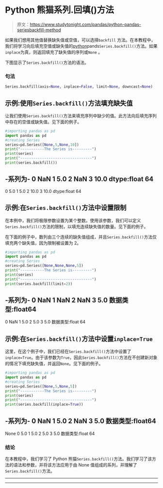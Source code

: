 # Python 熊猫系列.回填()方法

> 原文：<https://www.studytonight.com/pandas/python-pandas-seriesbackfill-method>

如果我们想用其他值替换缺失值或空值，可以选择`backfill` 方法。在本教程中，我们将学习向后填充空值或缺失值的[python](https://studytonight.com/python/getting-started-with-python)pands`Series.backfill()`方法。如果`inplace`为真，则返回填充了缺失值的序列或`None` 。

下图显示了`Series.backfill()`方法的语法。

### 句法

```py
Series.backfill(axis=None, inplace=False, limit=None, downcast=None)
```

## 示例:使用`Series.backfill()`方法填充缺失值

让我们使用`Series.backfill()`方法来填充序列中缺少的值。此方法向后填充序列中存在的空值或缺失值。见下面的例子。

```py
#importing pandas as pd
import pandas as pd
#creating Series
series=pd.Series([None,5,None,10])
print("-----------The Series is---------")
print(series)
print("---------------------------------")
print(series.backfill())
```

-系列为-
0 NaN
1 5.0
2 NaN
3 10.0
dtype:float 64
-
0 5.0
1 5.0
2 10.0
3 10.0
dtype:float 64

## 示例:在`Series.backfill()`方法中设置限制

在本例中，我们将极限参数设置为某个整数。使用该参数，我们可以定义`Series.backfill()`方法的限制，以填充连续缺失值的数量。见下面的例子。

在下面的例子中，数列由三个连续的缺失值组成，并且`Series.backfill()`方法仅填充两个缺失值，因为限制被设置为 2。

```py
#importing pandas as pd
import pandas as pd
#creating Series
series=pd.Series([None,None,None,5])
print("-----------The Series is---------")
print(series)
print("---------------------------------")
print(series.backfill(limit=2))
```

-系列为-
0 NaN
1 NaN
2 NaN
3 5.0
数据类型:float64
-
0 NaN
1 5.0
2 5.0
3 5.0
数据类型:float 64

## 示例:在`Series.backfill()`方法中设置`inplace=True`

这里，在这个例子中，我们已经在`Series.backfill()`方法中设置了`inplace=True`。由于该参数为`True`，因此`Series.backfill()`方法在不创建新对象的情况下填充缺失值，并返回`None`。见下面的例子。

```py
#importing pandas as pd
import pandas as pd
#creating Series
series=pd.Series([None,5,None,5])
print("-----------The Series is---------")
print(series)
print("---------------------------------")
print(series.backfill(inplace=True))
```

-系列为-
0 NaN
1 5.0
2 NaN
3 5.0
数据类型:float64
-
None
0 5.0
1 5.0
2 5.0
3 5.0
数据类型:float 64

### 结论

在本教程中，我们学习了 Python 熊猫`Series.backfill()`方法。我们学习了该方法的语法和参数，并将该方法应用于由 None 值组成的系列，并理解了`Series.backfill()`方法。

* * *

* * *